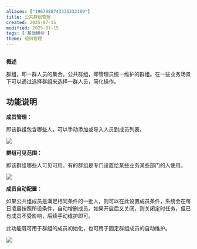 ```yaml
---
aliases: ["1967988743335332109"]
title: 公共群组管理
created: 2025-07-15
modified: 2025-07-15
tags: ['基础模块']
theme: 组织管理
---
```


###

##

**概述**

群组，即一群人员的集合。公共群组，即管理员统一维护的群组。在一些业务场景下可以通过选择群组来选择一群人员，简化操作。

###

## **功能说明**

**成员管理：**

即该群组包含哪些人。可以手动添加或导入人员到成员列表。

![](bd3a090da78a2274b8bf22bda51d2c6b.jpg)

**群组可见范围：**

即该群组哪些人可见可用。有的群组是专门设置给某些业务某些部门的人使用。

![](05448078ea4d0e9d9671260dc9df852d.jpg)

**成员自动配置：**

如果公共组成员是满足相同条件的一批人，则可以在此设置成员条件，系统会在每日凌晨按照所设条件，自动增删成员。如果开启后又关闭，则关闭定时任务，但已有成员不受影响，后续手动维护即可。

此功能既可用于群组的成员初始化，也可用于固定群组成员的自动维护。

![](d657c0b8ca95316d0fe28548105a813b.jpg)